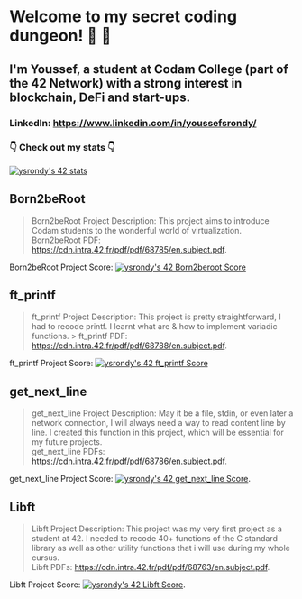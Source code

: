 # Welcome to my secret coding dungeon! 👋 🏰
## I'm Youssef, a student at Codam College (part of the 42 Network) with a strong interest in blockchain, DeFi and start-ups. 
### LinkedIn: https://www.linkedin.com/in/youssefsrondy/
### 👇 Check out my stats 👇
[![ysrondy's 42 stats](https://badge42.vercel.app/api/v2/clczyhto300780fl9cmbnhwgi/stats?cursusId=21&coalitionId=59)](https://github.com/JaeSeoKim/badge42)

## Born2beRoot
> Born2beRoot Project Description: This project aims to introduce Codam students to the wonderful world of virtualization.  
> Born2beRoot PDF: https://cdn.intra.42.fr/pdf/pdf/68785/en.subject.pdf.  

Born2beRoot Project Score: [![ysrondy's 42 Born2beroot Score](https://badge42.vercel.app/api/v2/clczyhto300780fl9cmbnhwgi/project/2924236)](https://github.com/JaeSeoKim/badge42)

## ft_printf
> ft_printf Project Description: This project is pretty straightforward, I had to recode printf. I learnt what are & how to implement variadic functions.  > ft_printf PDF: https://cdn.intra.42.fr/pdf/pdf/68788/en.subject.pdf.  

ft_printf Project Score: [![ysrondy's 42 ft_printf Score](https://badge42.vercel.app/api/v2/clczyhto300780fl9cmbnhwgi/project/2918169)](https://github.com/JaeSeoKim/badge42)

## get_next_line
> get_next_line Project Description: May it be a file, stdin, or even later a network connection, I will always need a way to read content line by line. I created this function in this project, which will be essential for my future projects.  
> get_next_line PDFs: https://cdn.intra.42.fr/pdf/pdf/68786/en.subject.pdf.  

get_next_line Project Score: [![ysrondy's 42 get_next_line Score](https://badge42.vercel.app/api/v2/clczyhto300780fl9cmbnhwgi/project/2911927)](https://github.com/JaeSeoKim/badge42). 

## Libft
> Libft Project Description: This project was my very first project as a student at 42. I needed to recode 40+ functions of the C standard library as well as other utility functions that i will use during my whole cursus.  
> Libft PDFs: https://cdn.intra.42.fr/pdf/pdf/68763/en.subject.pdf.  

Libft Project Score: [![ysrondy's 42 Libft Score](https://badge42.vercel.app/api/v2/clczyhto300780fl9cmbnhwgi/project/2818235)](https://github.com/JaeSeoKim/badge42). 

